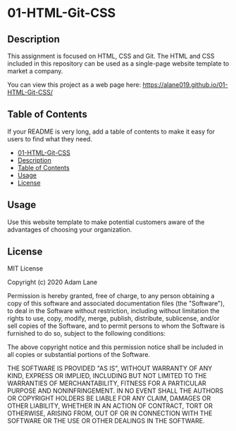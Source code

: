 # 01-HTML-Git-CSS

## Description 

This assignment is focused on HTML, CSS and Git. The HTML and CSS included in this repository can be used as a single-page website template to market a company. 

You can view this project as a web page here: <https://alane019.github.io/01-HTML-Git-CSS/>

## Table of Contents

If your README is very long, add a table of contents to make it easy for users to find what they need.

  - [01-HTML-Git-CSS](#01-html-git-css)
  - [Description](#description)
  - [Table of Contents](#table-of-contents)
  - [Usage](#usage)
  - [License](#license)


## Usage 

Use this website template to make potential customers aware of the advantages of choosing your organization.



## License

MIT License

Copyright (c) 2020 Adam Lane

Permission is hereby granted, free of charge, to any person obtaining a copy
of this software and associated documentation files (the "Software"), to deal
in the Software without restriction, including without limitation the rights
to use, copy, modify, merge, publish, distribute, sublicense, and/or sell
copies of the Software, and to permit persons to whom the Software is
furnished to do so, subject to the following conditions:

The above copyright notice and this permission notice shall be included in all
copies or substantial portions of the Software.

THE SOFTWARE IS PROVIDED "AS IS", WITHOUT WARRANTY OF ANY KIND, EXPRESS OR
IMPLIED, INCLUDING BUT NOT LIMITED TO THE WARRANTIES OF MERCHANTABILITY,
FITNESS FOR A PARTICULAR PURPOSE AND NONINFRINGEMENT. IN NO EVENT SHALL THE
AUTHORS OR COPYRIGHT HOLDERS BE LIABLE FOR ANY CLAIM, DAMAGES OR OTHER
LIABILITY, WHETHER IN AN ACTION OF CONTRACT, TORT OR OTHERWISE, ARISING FROM,
OUT OF OR IN CONNECTION WITH THE SOFTWARE OR THE USE OR OTHER DEALINGS IN THE
SOFTWARE.